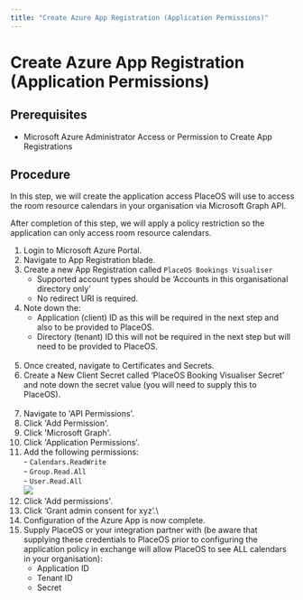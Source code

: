 ```yaml
---
title: "Create Azure App Registration (Application Permissions)"
---
```


# Create Azure App Registration (Application Permissions)

## Prerequisites

* Microsoft Azure Administrator Access or Permission to Create App Registrations

## Procedure

In this step, we will create the application access PlaceOS will use to access the room resource calendars in your organisation via Microsoft Graph API.

After completion of this step, we will apply a policy restriction so the application can only access room resource calendars.

1. Login to Microsoft Azure Portal.
2. Navigate to App Registration blade.
3. Create a new App Registration called `PlaceOS Bookings Visualiser`
   * Supported account types should be ‘Accounts in this organisational directory only’
   * No redirect URI is required.
4. Note down the:
   * Application (client) ID as this will be required in the next step and also to be provided to PlaceOS.
   * Directory (tenant) ID this will not be required in the next step but will need to be provided to PlaceOS.\
     <img src="https://lh5.googleusercontent.com/ulIRa5QpUwDbFBDWls5SlB00otIQZzakPASw8URjfJh30I4VvFKxrDFThVKAKiA3FXJpbdbWI2-aVWS74DL8tGEFeu9DqOMVTwmi9TJWD_2Jp-faKUEJxEvL-tqrmW4eAgXQCn8wTmRk6ARIOQ" alt="" data-size="original">
5. Once created, navigate to Certificates and Secrets.
6. Create a New Client Secret called ‘PlaceOS Booking Visualiser Secret’ and note down the secret value (you will need to supply this to PlaceOS).\
   <img src="https://lh6.googleusercontent.com/ECGCNqjQtoae6bpdVCR0rxpww-BmZ9r3MD0MPdiTQsDcWOfLYqIbB_N4obq0qIAghr85sOqSshs8unnjZC2IqPWegEdPRwgWMBevUVvgfP_PpekeLPiYSPHr0NIqrg9miDT9UKayMEMm8ATpbg" alt="" data-size="original">
7. Navigate to 'API Permissions'.
8. Click 'Add Permission'.
9. Click 'Microsoft Graph'.
10. Click 'Application Permissions'.
11. Add the following permissions:\
    \- `Calendars.ReadWrite`\
    \- `Group.Read.All`\
    \- `User.Read.All`\
    ![](https://lh4.googleusercontent.com/XDYxU9SORBoh9sbS-TLeu-RCd0zBGP-4xQjqr7PE2O4a1DQFLj4Az1OXRRVhTPoxLrxjDxrGEd36urvVQIRGmEopr7TAltvIrTsUnewaH8LJumCjrSrYFwb5zTO2FdLkvbqELAYLy8lzZz04Jw)
12. Click 'Add permissions'.
13. Click ‘Grant admin consent for xyz’.\
    <!-- TODO: Add screenshot -->
14. Configuration of the Azure App is now complete.
15. Supply PlaceOS or your integration partner with (be aware that supplying these credentials to PlaceOS prior to configuring the application policy in exchange will allow PlaceOS to see ALL calendars in your organisation):
    * Application ID
    * Tenant ID
    * Secret
